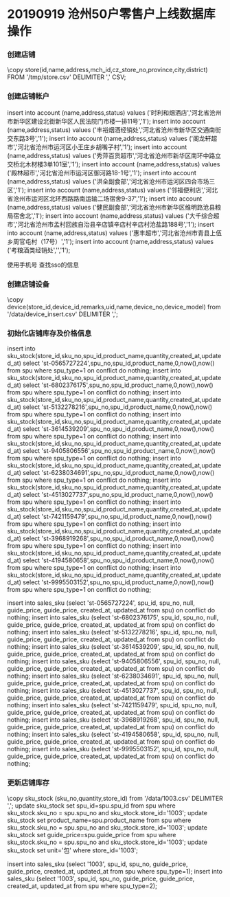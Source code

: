 # 20190919 沧州50户零售户上线数据库操作

### 创建店铺

\copy store(id,name,address,mch_id,cz_store_no,province,city,district) FROM '/tmp/store.csv' DELIMITER ',' CSV;

### 创建店铺帐户

insert into account (name,address,status) values ('时利和烟酒店','河北省沧州市新华区建设北街新华区人民法院门市楼一排11号','1');
insert into account (name,address,status) values ('丰裕烟酒经销处','河北省沧州市新华区交通南街交东路3号','1');
insert into account (name,address,status) values ('阁龙轩超市','河北省沧州市运河区小王庄乡胡嘴子村','1');
insert into account (name,address,status) values ('秀萍百货超市','河北省沧州市新华区南环中路立交桥北木材楼3单101室','1');
insert into account (name,address,status) values ('殿林超市','河北省沧州市运河区御河路18-1号','1');
insert into account (name,address,status) values ('洪全副食部','河北省沧州市运河区四合市场三区','1');
insert into account (name,address,status) values ('邻福便利店','河北省沧州市运河区北环西路路南运输二场宿舍9-37','1');
insert into account (name,address,status) values ('健民副食部','河北省沧州市新华区维明路沧县粮局宿舍北','1');
insert into account (name,address,status) values ('大千综合超市','河北省沧州市孟村回族自治县辛店镇辛店村辛店村沧盐路188号','1');
insert into account (name,address,status) values ('惠丰超市','河北省沧州市青县上伍乡周官屯村（17号）','1');
insert into account (name,address,status) values ('考粮酒类经销处','','1');

使用手机号 查找sso的信息


### 创建店铺设备

\copy device(store_id,device_id,remarks,uid,name,device_no,device_model) from '/data/device_insert.csv' DELIMITER ',';

### 初始化店铺库存及价格信息

insert into sku_stock(store_id,sku_no,spu_id,product_name,quantity,created_at,updated_at) select 'st-0565727224',spu_no,spu_id,product_name,0,now(),now() from spu where spu_type=1 on conflict do nothing;
insert into sku_stock(store_id,sku_no,spu_id,product_name,quantity,created_at,updated_at) select 'st-6802376175',spu_no,spu_id,product_name,0,now(),now() from spu where spu_type=1 on conflict do nothing;
insert into sku_stock(store_id,sku_no,spu_id,product_name,quantity,created_at,updated_at) select 'st-5132278216',spu_no,spu_id,product_name,0,now(),now() from spu where spu_type=1 on conflict do nothing;
insert into sku_stock(store_id,sku_no,spu_id,product_name,quantity,created_at,updated_at) select 'st-3614539209',spu_no,spu_id,product_name,0,now(),now() from spu where spu_type=1 on conflict do nothing;
insert into sku_stock(store_id,sku_no,spu_id,product_name,quantity,created_at,updated_at) select 'st-9405806556',spu_no,spu_id,product_name,0,now(),now() from spu where spu_type=1 on conflict do nothing;
insert into sku_stock(store_id,sku_no,spu_id,product_name,quantity,created_at,updated_at) select 'st-6238034691',spu_no,spu_id,product_name,0,now(),now() from spu where spu_type=1 on conflict do nothing;
insert into sku_stock(store_id,sku_no,spu_id,product_name,quantity,created_at,updated_at) select 'st-4513027737',spu_no,spu_id,product_name,0,now(),now() from spu where spu_type=1 on conflict do nothing;
insert into sku_stock(store_id,sku_no,spu_id,product_name,quantity,created_at,updated_at) select 'st-7421159479',spu_no,spu_id,product_name,0,now(),now() from spu where spu_type=1 on conflict do nothing;
insert into sku_stock(store_id,sku_no,spu_id,product_name,quantity,created_at,updated_at) select 'st-3968919268',spu_no,spu_id,product_name,0,now(),now() from spu where spu_type=1 on conflict do nothing;
insert into sku_stock(store_id,sku_no,spu_id,product_name,quantity,created_at,updated_at) select 'st-4194580658',spu_no,spu_id,product_name,0,now(),now() from spu where spu_type=1 on conflict do nothing;
insert into sku_stock(store_id,sku_no,spu_id,product_name,quantity,created_at,updated_at) select 'st-9995503152',spu_no,spu_id,product_name,0,now(),now() from spu where spu_type=1 on conflict do nothing;


insert into sales_sku (select 'st-0565727224', spu_id, spu_no, null, guide_price, guide_price, created_at, updated_at from spu) on conflict do nothing;
insert into sales_sku (select 'st-6802376175', spu_id, spu_no, null, guide_price, guide_price, created_at, updated_at from spu) on conflict do nothing;
insert into sales_sku (select 'st-5132278216', spu_id, spu_no, null, guide_price, guide_price, created_at, updated_at from spu) on conflict do nothing;
insert into sales_sku (select 'st-3614539209', spu_id, spu_no, null, guide_price, guide_price, created_at, updated_at from spu) on conflict do nothing;
insert into sales_sku (select 'st-9405806556', spu_id, spu_no, null, guide_price, guide_price, created_at, updated_at from spu) on conflict do nothing;
insert into sales_sku (select 'st-6238034691', spu_id, spu_no, null, guide_price, guide_price, created_at, updated_at from spu) on conflict do nothing;
insert into sales_sku (select 'st-4513027737', spu_id, spu_no, null, guide_price, guide_price, created_at, updated_at from spu) on conflict do nothing;
insert into sales_sku (select 'st-7421159479', spu_id, spu_no, null, guide_price, guide_price, created_at, updated_at from spu) on conflict do nothing;
insert into sales_sku (select 'st-3968919268', spu_id, spu_no, null, guide_price, guide_price, created_at, updated_at from spu) on conflict do nothing;
insert into sales_sku (select 'st-4194580658', spu_id, spu_no, null, guide_price, guide_price, created_at, updated_at from spu) on conflict do nothing;
insert into sales_sku (select 'st-9995503152', spu_id, spu_no, null, guide_price, guide_price, created_at, updated_at from spu) on conflict do nothing;

### 更新店铺库存
\copy sku_stock (sku_no,quantity,store_id) from '/data/1003.csv' DELIMITER ',';
update sku_stock set spu_id=spu.spu_id from spu where sku_stock.sku_no = spu.spu_no and sku_stock.store_id='1003';
update sku_stock set product_name=spu.product_name from spu where sku_stock.sku_no = spu.spu_no and sku_stock.store_id='1003';
update sku_stock set guide_price=spu.guide_price from spu where sku_stock.sku_no = spu.spu_no and sku_stock.store_id='1003';
update sku_stock set unit='包' where store_id='1003';

insert into sales_sku (select '1003', spu_id, spu_no, guide_price, guide_price, created_at, updated_at from spu where spu_type=1);
insert into sales_sku (select '1003', spu_id, spu_no, guide_price, guide_price, created_at, updated_at from spu where spu_type=2);
